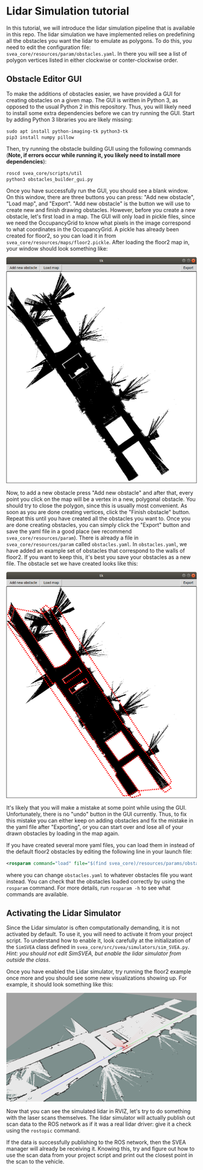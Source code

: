 # Lidar Simulation tutorial

In this tutorial, we will introduce the lidar simulation pipeline that is
available in this repo. The lidar simulation we have implemented relies on predefining
all the obstacles you want the lidar to emulate as polygons. To do this, you
need to edit the configuration file: `svea_core/resources/param/obstacles.yaml`.
In there you will see a list of polygon vertices listed in either clockwise or
conter-clockwise order.

## Obstacle Editor GUI

To make the additions of obstacles easier, we have provided a GUI for creating
obstacles on a given map. The GUI is written in Python 3, as opposed to the
usual Python 2 in this repository. Thus, you will likely need to install some
extra dependencies before we can try running the GUI. Start by adding
Python 3 libraries you are likely missing:

```
sudo apt install python-imaging-tk python3-tk
pip3 install numpy pillow
```

Then, try running the obstacle building GUI using the following commands
(**Note, if errors occur while running it, you likely need to install more
dependencies**):

```
roscd svea_core/scripts/util
python3 obstacles_builder_gui.py
```

Once you have successfully run the GUI, you should see a blank window. On this
window, there are three buttons you can press: "Add new obstacle", "Load map",
and "Export". "Add new obstacle" is the button we will use to create new and
finish drawing obstacles. However, before you create a new obstacle, let's first
load in a map. The GUI will only load in pickle files, since we need the
OccupancyGrid to know what pixels in the image correspond to what coordinates in
the OccupancyGrid. A pickle has already been created for floor2, so you can load
it in from `svea_core/resources/maps/floor2.pickle`. After loading the floor2
map in, your window should look something like:

![blank floor](./lidar_sim_imgs/blank_floor2.png)

Now, to add a new obstacle press "Add new obstacle" and after that, every point
you click on the map will be a vertex in a new, polygonal obstacle. You should
try to close the polygon, since this is usually most convenient. As soon as you
are done creating vertices, click the "Finish obstacle" button. Repeat this
until you have created all the obstacles you want to. Once you are done creating
obstacles, you can simply click the "Export" button and save the yaml file in a
good place (we recommend `svea_core/resources/param`). There is already a file
in `svea_core/resources/param` called `obstacles.yaml`. In `obstacles.yaml`, we
have added an example set of obstacles that correspond to the walls of floor2.
If you want to keep this, it's best you save your obstacles as a new file. The
obstacle set we have created looks like this:

![floor2 walls](./lidar_sim_imgs/floor2_walls.png)

It's likely that you will make a mistake at some point while using the GUI.
Unfortunately, there is no "undo" button in the GUI currently. Thus, to fix this
mistake you can either keep on adding obstacles and fix the mistake in the yaml
file after "Exporting", or you can start over and lose all of your drawn
obstacles by loading in the map again.

If you have created several more yaml files, you can load them in instead of the
default floor2 obstacles by editing the following line in your launch file:

```xml
<rosparam command="load" file="$(find svea_core)/resources/params/obstacles.yaml" />
```

where you can change `obstacles.yaml` to whatever obstacles file you want
instead. You can check that the obstacles loaded correctly by using the
`rosparam` command. For more details, run `rosparam -h` to see what commands are
available.

## Activating the Lidar Simulator

Since the Lidar simulator is often computationally demanding, it is
not activated by default. To use it, you will need to activate it from your
project script. To understand how to enable it, look carefully at the
initialization of the `SimSVEA` class defined in
`svea_core/src/svea/simulators/sim_SVEA.py`. *Hint: you should not edit SimSVEA,
but enable the lidar simulator from outside the class*.

Once you have enabled the Lidar simulator, try running the floor2 example once
more and you should see some new visualizations showing up. For example, it
should look something like this:

![lidar example](./lidar_sim_imgs/lidar_example.png)

Now that you can see the simulated lidar in RVIZ, let's try to do something with
the laser scans themselves. The lidar simulator will actually publish out scan
data to the ROS network as if it was a real lidar driver: give it a check using
the `rostopic` command.

If the data is successfully publishing to the ROS network, then the SVEA manager
will already be receiving it. Knowing this, try and figure out how to use the
scan data from your project script and print out
the closest point in the scan to the vehicle.
